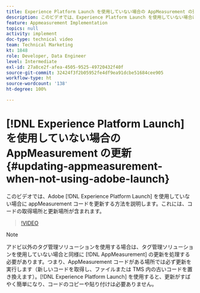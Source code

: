 ```yaml
---
title: Experience Platform Launch を使用していない場合の AppMeasurement の更新
description: このビデオでは、Experience Platform Launch を使用していない場合に appMeasurement コードを更新する方法を説明します。これには、コードの取得場所と更新場所が含まれます。
feature: Appmeasurement Implementation
topics: null
activity: implement
doc-type: technical video
team: Technical Marketing
kt: 1848
role: Developer, Data Engineer
level: Intermediate
exl-id: 27a8ce2f-afea-4505-9525-49720432f40f
source-git-commit: 32424f3f2b05952fe4df9ea91dcbe51684cee905
workflow-type: ht
source-wordcount: '138'
ht-degree: 100%

---
```


# [!DNL Experience Platform Launch] を使用していない場合の AppMeasurement の更新 {#updating-appmeasurement-when-not-using-adobe-launch}

このビデオでは、Adobe [!DNL Experience Platform Launch] を使用していない場合に appMeasurement コードを更新する方法を説明します。これには、コードの取得場所と更新場所が含まれます。

>[!VIDEO](https://video.tv.adobe.com/v/25913/?quality=12)

>[!NOTE]
>
>アドビ以外のタグ管理ソリューションを使用する場合は、タグ管理ソリューションを使用していない場合と同様に [!DNL AppMeasurement] の更新を処理する必要があります。つまり、AppMeasurement コードがある場所では必ず更新を実行します（新しいコードを取得し、ファイルまたは TMS 内の古いコードを置き換えます）。[!DNL Experience Platform Launch] を使用すると、更新がすばやく簡単になり、コードのコピーや貼り付けは必要ありません。
